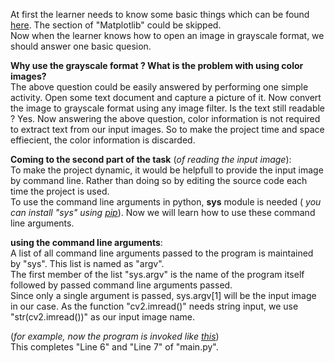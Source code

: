 At first the learner needs to know some basic things which can be found [here](https://docs.opencv.org/3.1.0/dc/d2e/tutorial_py_image_display.html). The section of "Matplotlib" could be skipped.<br />
Now when the learner knows how to open an image in grayscale format, we should answer one basic quesion.<br />

<b>Why use the grayscale format ? What is the problem with using color images?</b><br />
The above question could be easily answered by performing one simple activity. Open some text document and capture a picture of it. Now convert the image to grayscale format using any image filter. Is the text still readable ? Yes. Now answering the above question, color information is not required to extract text from our input images. So to make the project time and space effiecient, the color information is discarded.<br />

<b>Coming to the second part of the task</b> (<i>of reading the input image</i>):<br />
To make the project dynamic, it would be helpfull to provide the input image by command line. Rather than doing so by editing the source code each time the project is used.<br />
To use the command line arguments in python, <b>sys</b> module is needed (<i> you can install "sys" using [pip](https://packaging.python.org/tutorials/installing-packages/)</i>). Now we will learn how to use these command line arguments.<br />

<b>using the command line arguments</b>:<br />
A list of all command line arguments passed to the program is maintained by "sys". This list is named as "argv".<br />
The first member of the list "sys.argv" is the name of the program itself followed by passed command line arguments passed.<br />
Since only a single argument is passed, sys.argv[1] will be the input image in our case. As the function "cv2.imread()" needs string input, we use "str(cv2.imread())" as our input image name.<br />

(<i>for example, now the program is invoked like [this](https://github.com/manthanchauhan/Image-Processor-For-Text-Extraction/blob/complete_doc/complete_docs/Screenshot%20(310).png)</i>)<br />
This completes "Line 6" and "Line 7" of "main.py". 

  